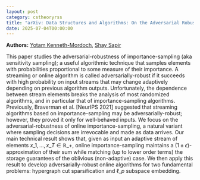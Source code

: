 ```yaml
---
layout: post
category: cstheoryrss
title: "arXiv: Data Structures and Algorithms: On the Adversarial Robustness of Online Importance Sampling"
date: 2025-07-04T00:00:00
---
```


**Authors:** [Yotam Kenneth-Mordoch](https://dblp.uni-trier.de/search?q=Yotam+Kenneth-Mordoch), [Shay Sapir](https://dblp.uni-trier.de/search?q=Shay+Sapir)

This paper studies the adversarial-robustness of importance-sampling (aka
sensitivity sampling); a useful algorithmic technique that samples elements
with probabilities proportional to some measure of their importance. A
streaming or online algorithm is called adversarially-robust if it succeeds
with high probability on input streams that may change adaptively depending on
previous algorithm outputs. Unfortunately, the dependence between stream
elements breaks the analysis of most randomized algorithms, and in particular
that of importance-sampling algorithms. Previously, Braverman et al. [NeurIPS
2021] suggested that streaming algorithms based on importance-sampling may be
adversarially-robust; however, they proved it only for well-behaved inputs.
We focus on the adversarial-robustness of online importance-sampling, a
natural variant where sampling decisions are irrevocable and made as data
arrives. Our main technical result shows that, given as input an adaptive
stream of elements $x\_1,\ldots,x\_T\in \mathbb{R}\_+$, online importance-sampling
maintains a $(1\pm\epsilon)$-approximation of their sum while matching (up to
lower order terms) the storage guarantees of the oblivious (non-adaptive) case.
We then apply this result to develop adversarially-robust online algorithms for
two fundamental problems: hypergraph cut sparsification and $\ell\_p$ subspace
embedding.